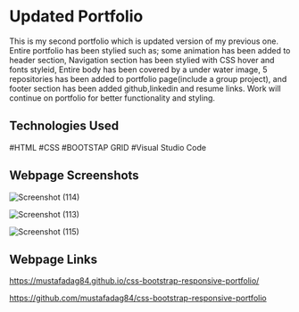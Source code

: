 # Updated Portfolio
This is my second portfolio which is updated version of my previous one. Entire portfolio has been stylied such as; some animation has been added to header section, Navigation section has been stylied with CSS hover and fonts styleid, Entire body has been covered by a under water image, 5 repositories has been added to portfolio page(include a group project), and footer section has been added github,linkedin and resume links. Work will continue on portfolio for better functionality and styling.

 

## Technologies Used
#HTML
#CSS
#BOOTSTAP GRID
#Visual Studio Code


## Webpage Screenshots
 
![Screenshot (114)](https://user-images.githubusercontent.com/63365781/88449189-debec980-ce12-11ea-8c72-2a473c4e0fd2.png)

![Screenshot (113)](https://user-images.githubusercontent.com/63365781/88449198-eed6a900-ce12-11ea-9cac-f73ed7094caa.png)

![Screenshot (115)](https://user-images.githubusercontent.com/63365781/88449206-fd24c500-ce12-11ea-93e9-2e1ba4d7fb65.png)

## Webpage Links
 https://mustafadag84.github.io/css-bootstrap-responsive-portfolio/
 
 https://github.com/mustafadag84/css-bootstrap-responsive-portfolio